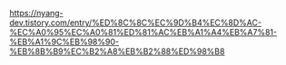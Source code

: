 https://nyang-dev.tistory.com/entry/%ED%8C%8C%EC%9D%B4%EC%8D%AC-%EC%A0%95%EC%A0%81%ED%81%AC%EB%A1%A4%EB%A7%81-%EB%A1%9C%EB%98%90-%EB%8B%B9%EC%B2%A8%EB%B2%88%ED%98%B8
